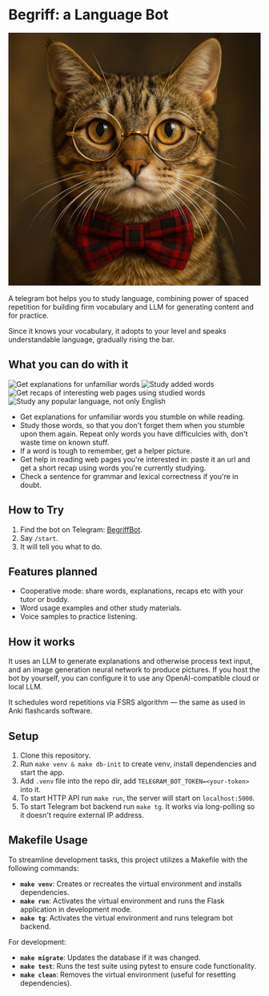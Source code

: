 # Begriff: a Language Bot

![Begriff Bot](./begriff.jpg)

A telegram bot helps you to study language, combining power of spaced repetition for building firm vocabulary and LLM for generating content and for practice.

Since it knows your vocabulary, it adopts to your level and speaks understandable language, gradually rising the bar.

## What you can do with it

![Get explanations for unfamiliar words](https://github.com/user-attachments/assets/71493bc6-ae08-44ab-a432-d3f541c2dee9) ![Study added words](https://github.com/user-attachments/assets/f097fe7c-fc70-4cd3-9452-7a4213712c1e) ![Get recaps of interesting web pages using studied words](https://github.com/user-attachments/assets/7ab36e70-a1d6-4406-8618-792c9c16396b)  ![Study any popular language, not only English](https://github.com/user-attachments/assets/02b85988-377f-4ee0-9765-6eb108c78dfc)

- Get explanations for unfamiliar words you stumble on while reading.
- Study those words, so that you don't forget them when you stumble upon them again. Repeat only words you have difficulcies with, don't waste time on known stuff.
- If a word is tough to remember, get a helper picture.
- Get help in reading web pages you're interested in: paste it an url and get a short recap using words you're currently studying.
- Check a sentence for grammar and lexical correctness if you're in doubt.

## How to Try

1. Find the bot on Telegram: [BegriffBot](https://t.me/BegriffBot).
2. Say `/start`.
3. It will tell you what to do.

## Features planned

- Cooperative mode: share words, explanations, recaps etc with your tutor or buddy.
- Word usage examples and other study materials.
- Voice samples to practice listening.

## How it works

It uses an LLM to generate explanations and otherwise process text input, and an image generation neural network to produce pictures. If you host the bot by yourself, you can configure it to use any OpenAI-compatible cloud or local LLM.

It schedules word repetitions via FSRS algorithm — the same as used in Anki flashcards software.

## Setup

1. Clone this repository.
2. Run `make venv & make db-init` to create venv, install dependencies and start the app.
3. Add `.venv` file into the repo dir, add `TELEGRAM_BOT_TOKEN=<your-token>` into it.
4. To start HTTP API run `make run`, the server will start on `localhost:5000`.
5. To start Telegram bot backend run `make tg`. It works via long-polling so it doesn't require external IP address.

## Makefile Usage

To streamline development tasks, this project utilizes a Makefile with the following commands:

- **`make venv`**: Creates or recreates the virtual environment and installs dependencies.
- **`make run`**: Activates the virtual environment and runs the Flask application in development mode.
- **`make tg`**: Activates the virtual environment and runs telegram bot backend.

For development:

- **`make migrate`**: Updates the database if it was changed.
- **`make test`**: Runs the test suite using pytest to ensure code functionality.
- **`make clean`**: Removes the virtual environment (useful for resetting dependencies).
